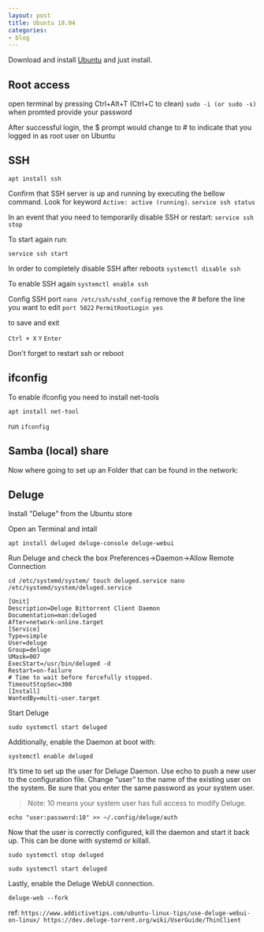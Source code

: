 ```yaml
---
layout: post
title: Ubuntu 18.04
categories:
- blog
---
```


Download and install [Ubuntu](https://ubuntu.com/download/desktop) and just install.

## Root access

open terminal by pressing Ctrl+Alt+T (Ctrl+C to clean)
`sudo -i (or sudo -s)` 
when promted provide your password

After successful login, the $ prompt would change to # 
to indicate that you logged in as root user on Ubuntu

## SSH

`apt install ssh`

Confirm that SSH server is up and running by executing the bellow command. 
Look for keyword `Active: active (running)`.
`service ssh status`

In an event that you need to temporarily disable SSH or restart:
`service ssh stop`

To start again run:

`service ssh start`

In order to completely disable SSH after reboots 
`systemctl disable ssh`

To enable SSH again
`systemctl enable ssh`

Config SSH port
`nano /etc/ssh/sshd_config`
remove the # before the line you want to edit
`port 5022`
`PermitRootLogin yes`

to save and exit

`Ctrl + X`
`Y`
`Enter`

Don't forget to restart ssh or reboot

## ifconfig
To enable ifconfig you need to install net-tools

`apt install net-tool`

run `ifconfig`


## Samba (local) share

Now where going to set up an Folder that can be found in the network:



## Deluge

Install "Deluge" from the Ubuntu store 

Open an Terminal and intall

`apt install deluged deluge-console deluge-webui`

Run Deluge and check the box Preferences->Daemon->Allow Remote Connection

`cd /etc/systemd/system/
touch deluged.service
nano /etc/systemd/system/deluged.service`

```
[Unit]
Description=Deluge Bittorrent Client Daemon
Documentation=man:deluged
After=network-online.target
[Service]
Type=simple
User=deluge
Group=deluge
UMask=007
ExecStart=/usr/bin/deluged -d
Restart=on-failure
# Time to wait before forcefully stopped.
TimeoutStopSec=300
[Install]
WantedBy=multi-user.target
```

Start Deluge

`sudo systemctl start deluged`

Additionally, enable the Daemon at boot with:

`systemctl enable deluged`


It’s time to set up the user for Deluge Daemon. Use echo to push a new user to the configuration file. 
Change “user” to the name of the existing user on the system. Be sure that you enter the same password as your system user.

> Note: 10 means your system user has full access to modify Deluge.

`echo "user:password:10" >> ~/.config/deluge/auth`

Now that the user is correctly configured, kill the daemon and start it back up. This can be done with systemd or killall.

`sudo systemctl stop deluged`

`sudo systemctl start deluged`

Lastly, enable the Deluge WebUI connection.

`deluge-web --fork`



 
 ref:
 `https://www.addictivetips.com/ubuntu-linux-tips/use-deluge-webui-on-linux/
 https://dev.deluge-torrent.org/wiki/UserGuide/ThinClient`
